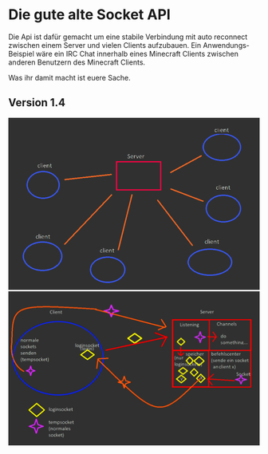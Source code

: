 # Die gute alte Socket API

Die Api ist dafür gemacht um eine stabile Verbindung mit auto reconnect zwischen einem Server und vielen Clients aufzubauen. Ein Anwendungs-Beispiel wäre ein IRC Chat innerhalb eines Minecraft Clients zwischen anderen Benutzern des Minecraft Clients.

Was ihr damit macht ist euere Sache.

## Version 1.4

![Server-Client connection](pic-1.png)
![Ping und Login erklaert](pic-2.png)
